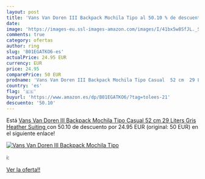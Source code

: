 ```yaml
---
layout: post
title: 'Vans Van Doren III Backpack Mochila Tipo al 50.10 % de descuento'
date: 
image: 'https://images-eu.ssl-images-amazon.com/images/I/41bx5w8SfJL._SL200_.jpg'
comments: true
category: ofertas
author: ring
slug: 'B01EGATKO6-es'
actualPrice: 24.95 EUR
currency: EUR
price: 24.95
comparePrice: 50 EUR
prodname: 'Vans Van Doren III Backpack Mochila Tipo Casual  52 cm  29 Liters  Gris  Heather Suiting '
country: 'es'
flag: '🇪🇸'
buyurl: 'https://www.amazon.es/dp/B01EGATKO6/?tag=tolees-21'
descuento: '50.10'
---
```


Está [Vans Van Doren III Backpack Mochila Tipo Casual  52 cm  29 Liters  Gris  Heather Suiting ](https://www.amazon.es/dp/B01EGATKO6/?tag=tolees-21) con 50.10 de descuento por 24.95 EUR (original: 50 EUR) en el siguiente enlace!

[![Vans Van Doren III Backpack Mochila Tipo](https://images-eu.ssl-images-amazon.com/images/I/41bx5w8SfJL._SL200_.jpg)](https://www.amazon.es/dp/B01EGATKO6/?tag=tolees-21)

ℹ️:


[Ver la oferta!!](https://www.amazon.es/dp/B01EGATKO6/?tag=tolees-21)
